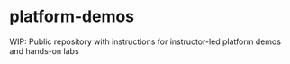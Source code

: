 # platform-demos
WIP: Public repository with instructions for instructor-led platform demos and hands-on labs
